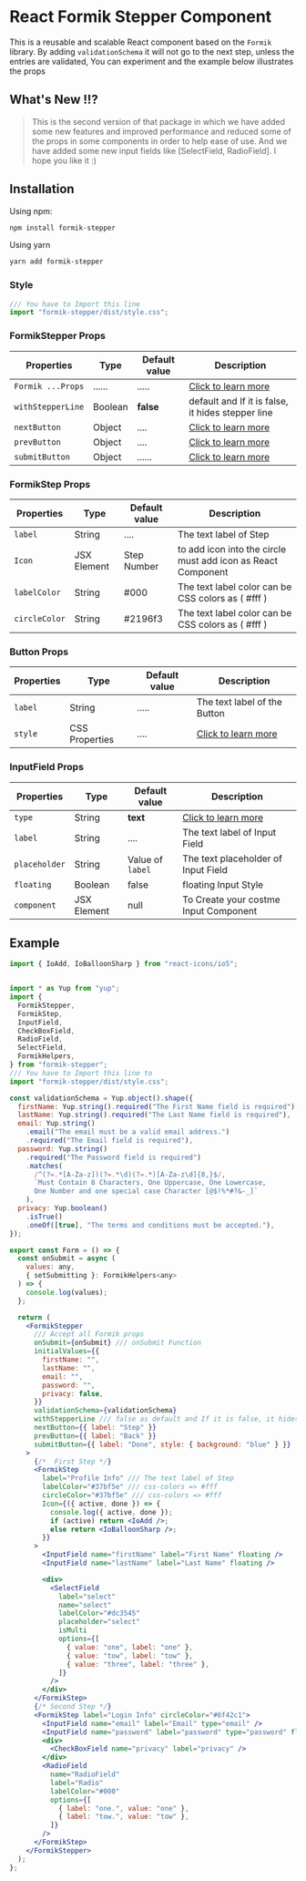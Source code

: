 # React Formik Stepper Component

This is a reusable and scalable React component based on the `Formik` library. By adding `validationSchema` it will not go to the next step, unless the entries are validated, You can experiment and the example below illustrates the props

## What's New !!?

> This is the second version of that package in which we have added some new features and improved performance and reduced some of the props in some components in order to help ease of use. And we have added some new input fields like [SelectField, RadioField].
> I hope you like it :)

## Installation

Using npm:

```bash
npm install formik-stepper
```

Using yarn

```bash
yarn add formik-stepper
```


### Style
```jsx 
/// You have to Import this line
import "formik-stepper/dist/style.css";

```

### FormikStepper Props

| Properties    | Type        | Default value | Description                                                  |
| ------------- | ----------- | ------------- | ------------------------------------------------------------ |
| `Formik ...Props` | ...... | ..... | [Click to learn more](https://formik.org/docs/api/formik) | |
| `withStepperLine` | Boolean | **false** | default and If it is false, it hides stepper line |
| `nextButton` | Object | .... | [Click to learn more](#Button-Props) |
| `prevButton` | Object | .... | [Click to learn more](#Button-Props) |
| `submitButton` | Object | ...... | [Click to learn more](#Button-Props) |

### FormikStep Props

| Properties    | Type        | Default value | Description                                                  |
| ------------- | ----------- | ------------- | ------------------------------------------------------------ |
| `label`       | String      | ....          | The text label of Step                                       |
| `Icon`        | JSX Element | Step Number   | to add icon into the circle must add icon as React Component |
| `labelColor`  | String      | #000          | The text label color can be CSS colors as ( #fff )           |
| `circleColor` | String      | #2196f3       | The text label color can be CSS colors as ( #fff )           |

### Button Props

| Properties | Type           | Default value | Description                                                          |
| ---------- | -------------- | ------------- | -------------------------------------------------------------------- |
| `label`    | String         | .....         | The text label of the Button                                         |
| `style`    | CSS Properties | ....          | [Click to learn more](https://www.w3schools.com/react/react_css.asp) |

### InputField Props

| Properties    | Type        | Default value    | Description                                                              |
| ------------- | ----------- | ---------------- | ------------------------------------------------------------------------ |
| `type`        | String      | **text**         | [Click to learn more](https://www.w3schools.com/tags/att_input_type.asp) |
| `label`       | String      | ....             | The text label of Input Field                                            |
| `placeholder` | String      | Value of `label` | The text placeholder of Input Field                                      |
| `floating`    | Boolean     | false            | floating Input Style                                                     |
| `component`   | JSX Element | null             | To Create your costme Input Component                                    |

## Example

```jsx
import { IoAdd, IoBalloonSharp } from "react-icons/io5";


import * as Yup from "yup";
import {
  FormikStepper,
  FormikStep,
  InputField,
  CheckBoxField,
  RadioField,
  SelectField,
  FormikHelpers,
} from "formik-stepper";
/// You have to Import this line to 
import "formik-stepper/dist/style.css";

const validationSchema = Yup.object().shape({
  firstName: Yup.string().required("The First Name field is required"),
  lastName: Yup.string().required("The Last Name field is required"),
  email: Yup.string()
    .email("The email must be a valid email address.")
    .required("The Email field is required"),
  password: Yup.string()
    .required("The Password field is required")
    .matches(
      /^(?=.*[A-Za-z])(?=.*\d)(?=.*)[A-Za-z\d]{8,}$/,
      `Must Contain 8 Characters, One Uppercase, One Lowercase,
      One Number and one special case Character [@$!%*#?&-_]`
    ),
  privacy: Yup.boolean()
    .isTrue()
    .oneOf([true], "The terms and conditions must be accepted."),
});

export const Form = () => {
  const onSubmit = async (
    values: any,
    { setSubmitting }: FormikHelpers<any>
  ) => {
    console.log(values);
  };

  return (
    <FormikStepper
      /// Accept all Formik props
      onSubmit={onSubmit} /// onSubmit Function
      initialValues={{
        firstName: "",
        lastName: "",
        email: "",
        password: "",
        privacy: false,
      }}
      validationSchema={validationSchema}
      withStepperLine /// false as default and If it is false, it hides stepper line
      nextButton={{ label: "Step" }}
      prevButton={{ label: "Back" }}
      submitButton={{ label: "Done", style: { background: "blue" } }}
    >
      {/*  First Step */}
      <FormikStep
        label="Profile Info" /// The text label of Step
        labelColor="#37bf5e" /// css-colors => #fff
        circleColor="#37bf5e" /// css-colors => #fff
        Icon={({ active, done }) => {
          console.log({ active, done });
          if (active) return <IoAdd />;
          else return <IoBalloonSharp />;
        }}
      >
        <InputField name="firstName" label="First Name" floating />
        <InputField name="lastName" label="Last Name" floating />

        <div>
          <SelectField
            label="select"
            name="select"
            labelColor="#dc3545"
            placeholder="select"
            isMulti
            options={[
              { value: "one", label: "one" },
              { value: "tow", label: "tow" },
              { value: "three", label: "three" },
            ]}
          />
        </div>
      </FormikStep>
      {/* Second Step */}
      <FormikStep label="Login Info" circleColor="#6f42c1">
        <InputField name="email" label="Email" type="email" />
        <InputField name="password" label="password" type="password" floating />
        <div>
          <CheckBoxField name="privacy" label="privacy" />
        </div>
        <RadioField
          name="RadioField"
          label="Radio"
          labelColor="#000"
          options={[
            { label: "one.", value: "one" },
            { label: "tow.", value: "tow" },
          ]}
        />
      </FormikStep>
    </FormikStepper>
  );
};
```
